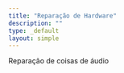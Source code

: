 ```yaml
---
title: "Reparação de Hardware"
description: ""
type: _default
layout: simple
---
```


Reparação de coisas de áudio